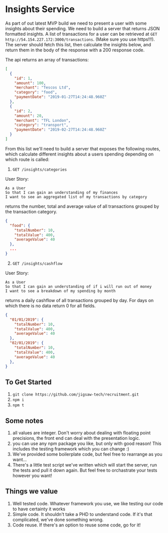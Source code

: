 # Insights Service

As part of out latest MVP build we need to present a user with some insights about their spending. We need to build a server that returns JSON formatted insights. A list of transactions for a user can be retrieved at `GET http://54.154.227.172:3000/transactions`. (Make sure you use https!!!). The server should fetch this list, then calculate the insights below, and return them in the body of the response with a 200 response code. 

The api returns an array of transactions:

```json
[
  {
    "id": 1,
    "amount": 100,
    "merchant": "Tescos Ltd",
    "category": "food",
    "paymentDate": "2019-01-27T14:24:48.960Z"
  },
  {
    "id": 2,
    "amount": 20,
    "merchant": "TFL London",
    "category": "transport",
    "paymentDate": "2019-02-27T14:24:48.960Z"
  }
]
```

From this list we'll need to build a server that exposes the following routes, which calculate different insights about a users spending depending on which route is called:

1. `GET /insights/categories`

User Story: 
```
As a User
So that I can gain an understanding of my finances
I want to see an aggregated list of my transactions by category
```


returns the number, total and average value of all transactions grouped by the transaction category.

```json
{
  "food": {
    "totalNumber": 10,
    "totalValue": 400,
    "averageValue": 40
  },
  ...
}
```

2. `GET /insights/cashflow`

User Story:
```
As a User
So that I can gain an understanding of if i will run out of money
I want to see a breakdown of my spending by month
```

returns a daily cashflow of all transactions grouped by day. For days on which there is no data return 0 for all fields. 

```json
{
  "01/01/2019": {
    "totalNumber": 10,
    "totalValue": 400,
    "averageValue": 40
  },
  "02/01/2019": {
    "totalNumber": 10,
    "totalValue": 400,
    "averageValue": 40
  },
}
```

## To Get Started

1. `git clone https://github.com/jigsaw-tech/recruitment.git`
2. `npm i`
3. `npm t`

## Some notes

1. all values are integer. Don't worry about dealing with floating point precisions, the front end can deal with the presentation logic.
2. you can use any npm package you like, but only with good reason! This includes the testing framework which you can change :)
3. We've provided some boilerplate code, but feel free to rearrange as you want...
4. There's a little test script we've written which will start the server, run the tests and pull it down again. But feel free to orchastrate your tests however you want!

## Things we value

1. Well tested code. Whatever framework you use, we like testing our code to have certainty it works
2. Simple code. It shouldn't take a PHD to understand code. If it's that complicated, we've done something wrong.
3. Code reuse. If there's an option to reuse some code, go for it!
